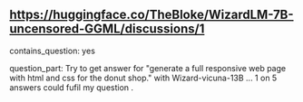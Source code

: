 ## https://huggingface.co/TheBloke/WizardLM-7B-uncensored-GGML/discussions/1

contains_question: yes

question_part: Try to get answer for "generate a full responsive web page with html and css for the donut shop." with Wizard-vicuna-13B ... 1 on 5 answers could fufil my question .